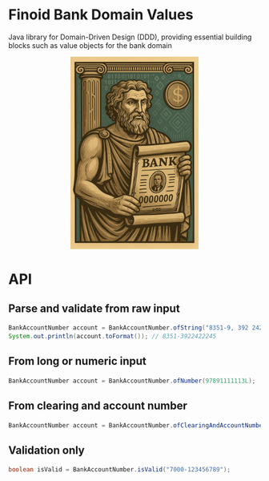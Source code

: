 # Finoid Bank Domain Values

Java library for Domain-Driven Design (DDD), providing essential building blocks such as value objects for the bank domain
<div align="center">
  <img src=".github/assets/finoid-bank-domain-values.jpg" width="256">
</div>

# API

## Parse and validate from raw input
```java 
BankAccountNumber account = BankAccountNumber.ofString("8351-9, 392 242 224-5");
System.out.println(account.toFormat()); // 8351-3922422245
```

## From long or numeric input
```java 
BankAccountNumber account = BankAccountNumber.ofNumber(97891111113L);
```

## From clearing and account number
```java 
BankAccountNumber account = BankAccountNumber.ofClearingAndAccountNumber(3300, 6205124);
```

## Validation only
```java 
boolean isValid = BankAccountNumber.isValid("7000-123456789");
```
